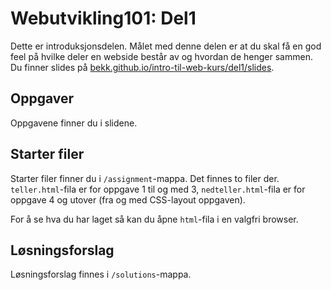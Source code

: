 # Webutvikling101: Del1

Dette er introduksjonsdelen. Målet med denne delen er at du skal få en god feel
på hvilke deler en webside består av og hvordan de henger sammen. Du finner
slides på
[bekk.github.io/intro-til-web-kurs/del1/slides](https://bekk.github.io/intro-til-web-kurs/del1/slides).

## Oppgaver

Oppgavene finner du i slidene.

## Starter filer

Starter filer finner du i `/assignment`-mappa. Det finnes to filer der.
`teller.html`-fila er for oppgave 1 til og med 3, `nedteller.html`-fila er for
oppgave 4 og utover (fra og med CSS-layout oppgaven).

For å se hva du har laget så kan du åpne `html`-fila i en valgfri browser.

## Løsningsforslag

Løsningsforslag finnes i `/solutions`-mappa.

